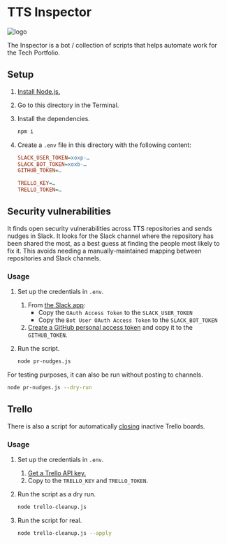 # TTS Inspector

![logo](logo.png)

The Inspector is a bot / collection of scripts that helps automate work for the Tech Portfolio.

## Setup

1. [Install Node.js.](https://nodejs.org/en/download/package-manager/#macos)
1. Go to this directory in the Terminal.
1. Install the dependencies.

   ```sh
   npm i
   ```

1. Create a `.env` file in this directory with the following content:

   ```ini
   SLACK_USER_TOKEN=xoxp-…
   SLACK_BOT_TOKEN=xoxb-…
   GITHUB_TOKEN=…

   TRELLO_KEY=…
   TRELLO_TOKEN=…
   ```

## Security vulnerabilities

It finds open security vulnerabilities across TTS repositories and sends nudges in Slack. It looks for the Slack channel where the repository has been shared the most, as a best guess at finding the people most likely to fix it. This avoids needing a manually-maintained mapping between repositories and Slack channels.

### Usage

1. Set up the credentials in `.env`.
   1. From [the Slack app](https://api.slack.com/apps/A01B3MX46JC/install-on-team):
      - Copy the `OAuth Access Token` to the `SLACK_USER_TOKEN`
      - Copy the `Bot User OAuth Access Token` to the `SLACK_BOT_TOKEN`
   1. [Create a GitHub personal access token](https://github.com/settings/tokens) and copy it to the `GITHUB_TOKEN`.
1. Run the script.

   ```sh
   node pr-nudges.js
   ```

For testing purposes, it can also be run without posting to channels.

```sh
node pr-nudges.js --dry-run
```

## Trello

There is also a script for automatically [closing](https://help.trello.com/article/777-closing-a-board) inactive Trello boards.

### Usage

1. Set up the credentials in `.env`.
   1. [Get a Trello API key.](https://developer.atlassian.com/cloud/trello/guides/rest-api/api-introduction/#authentication-and-authorization)
   1. Copy to the `TRELLO_KEY` and `TRELLO_TOKEN`.
1. Run the script as a dry run.

   ```sh
   node trello-cleanup.js
   ```

1. Run the script for real.

   ```sh
   node trello-cleanup.js --apply
   ```

